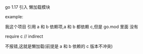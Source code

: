 go 1.17 引入 懒加载模块

example:

我这个项目 引用 a 和 b 依赖项,a 和 b  都依赖 c,但是 go.mod 里面 没有 

require  c // indirect

不报错,这就是懒加载(前提是 a 和 b 依赖的 c 版本不冲突)